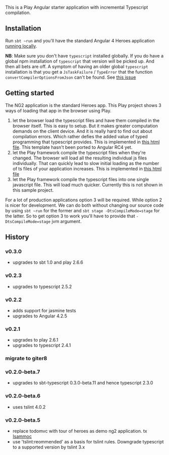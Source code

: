 This is a Play Angular starter application with incremental Typescript compilation.

## Installation
Run `sbt ~run` and you'll have the standard Angular 4 Heroes application [running locally](http://localhost:9000/dashboard).  

**NB**: Make sure you don't have `typescript` installed globally. If you do have a global npm installation of `typescript` that version will be picked up. And then all bets are off.
A symptom of having an older global `typescript` installation is that you get a `JsTaskFailure` / `TypeError` that the function `convertCompilerOptionsFromJson` can't be found. See [this issue](https://github.com/joost-de-vries/play-angular2-typescript/issues/1)


## Getting started
The NG2 application is the standard Heroes app. 
This Play project shows 3 ways of loading that app in the browser using Play.  
1. let the browser load the typescript files and have them compiled in the browser itself. This is easy to setup. But it makes greater computation demands on the client device. And it is really hard to find out about compilation errors. Which rather defies the added value of typed programming that typescript provides. This is implemented in [this html file](app/views/index.scala.html). This template hasn't been ported to Angular RC4 yet.  
2. let the Play framework compile the typescript files when they're changed. The browser will load all the resulting individual js files individually. That can quickly lead to slow initial loading as the number of ts files of your application increases. This is implemented in [this html file](app/views/index1.scala.html)  
3. let the Play framework compile the typescript files into one single javascript file. This will load much quicker. Currently this is not shown in this sample project.

For a lot of production applications option 3 will be required. While option 2 is nicer for development. 
We can do both without changing our source code by using `sbt ~run` for the former and `sbt stage -DtsCompileMode=stage` for the latter. So to get option 3 to work you'll have to provide that `-DtsCompileMode=stage` jvm argument.


## History
### v0.3.0
- upgrades to sbt 1.0 and play 2.6.6

### v0.2.3 
- upgrades to typescript 2.5.2

### v0.2.2
- adds support for jasmine tests
- upgrades to Angular 4.2.5

### v0.2.1
- upgrades to play 2.6.1
- upgrades to typescript 2.4.1

### migrate to giter8

### v0.2.0-beta.7
- upgrades to sbt-typescript 0.3.0-beta.11 and hence typescript 2.3.0

### v0.2.0-beta.6
- uses tslint 4.0.2

### v0.2.0-beta.5
- replace todomvc with tour of heroes as demo ng2 application. tx [Isammoc](https://github.com/Isammoc)
- use 'tslint:reommended' as a basis for tslint rules. Downgrade typescript to a supported version by tslint 3.x
